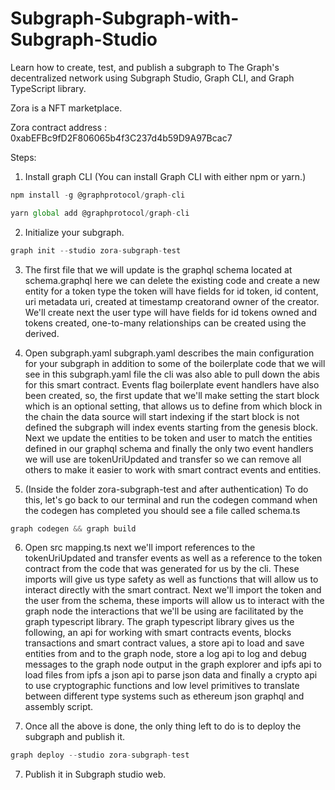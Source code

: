 # Subgraph-Subgraph-with-Subgraph-Studio
Learn how to create, test, and publish a subgraph to The Graph's decentralized network using Subgraph Studio, Graph CLI, and Graph TypeScript library. 

Zora is a NFT marketplace.

Zora contract address :
0xabEFBc9fD2F806065b4f3C237d4b59D9A97Bcac7


Steps:

1. Install graph CLI
	(You can install Graph CLI with either npm or yarn.)

```js
npm install -g @graphprotocol/graph-cli
```
```js
yarn global add @graphprotocol/graph-cli
```
2. Initialize your subgraph.

```js
graph init --studio zora-subgraph-test
```

3. The first file that we will update is
the graphql schema located at schema.graphql here we can delete the existing code and create a new entity for a token type the token will have fields for id token, id content, uri metadata uri, created at timestamp creatorand owner of the creator. We'll create next the user type will have fields for id tokens owned and tokens created, one-to-many relationships can be created using the derived.

4. Open subgraph.yaml subgraph.yaml describes the main configuration for your subgraph in addition to some of the boilerplate code that we will see in this subgraph.yaml file the cli was also able to pull down the abis for this smart contract. Events flag boilerplate event handlers have also been created, so, the first update that we'll make setting the start block which is an optional setting, that allows us to define from which block in the chain the data source will start indexing if the start block is not defined the subgraph will index events starting from the genesis block. Next we update the entities to be token and user to match the entities defined in our graphql schema and finally the only two event handlers we will use are tokenUriUpdated and transfer so we can remove all others to make it easier to work with smart contract events and entities. 

5. (Inside the folder zora-subgraph-test and after authentication)
To do this, let's go back to our terminal and run the codegen command when the codegen has completed you should see a file called schema.ts

```js
graph codegen && graph build
```

6. Open src mapping.ts next we'll import references to the tokenUriUpdated and transfer events as well as a reference to the token contract from the code that was generated for us by the cli. 
These imports will give us type safety as well as functions that will allow us to interact directly with the smart contract. Next we'll import the token and the user from the schema, these imports will allow us to interact with the graph node the interactions that we'll be using are facilitated by the graph typescript library. The graph typescript library gives us the following, an api for working with smart contracts events, blocks transactions and smart contract values, a store api to load and save entities from and to the graph node, store a log api to log and debug messages to the graph node output in the graph explorer and ipfs api to load files from ipfs a json api to parse json data and finally a crypto api to use cryptographic functions and low level primitives to translate between different type systems such as ethereum json graphql and assembly script.

6. Once all the above is done, the only thing left to do is to deploy the subgraph and publish it.
```js
graph deploy --studio zora-subgraph-test
```
7. Publish it in Subgraph studio web.